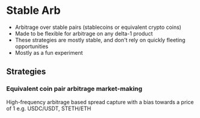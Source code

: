 # Stable Arb
- Arbitrage over stable pairs (stablecoins or equivalent crypto coins)
- Made to be flexible for arbitrage on any delta-1 product
- These strategies are mostly stable, and don't rely on quickly fleeting opportunities
- Mostly as a fun experiment

## Strategies
### Equivalent coin pair arbitrage market-making
High-frequency arbitrage based spread capture with a bias towards a price of 1
e.g. USDC/USDT, STETH/ETH
